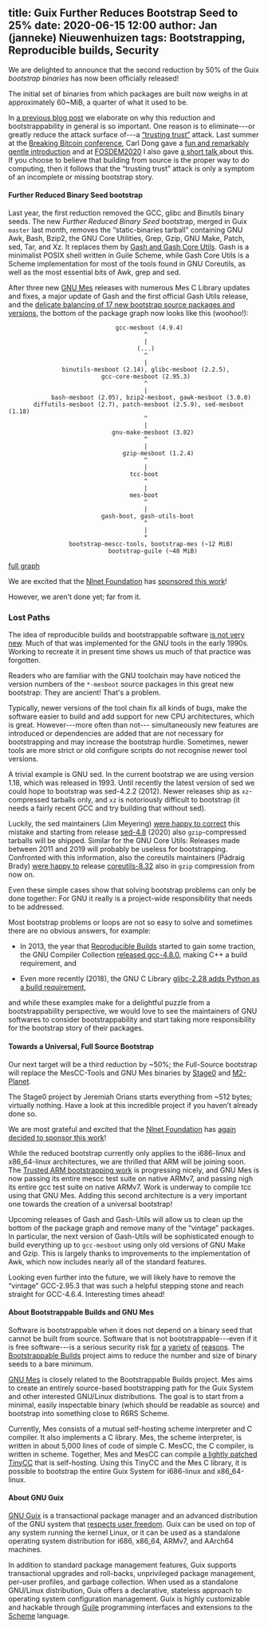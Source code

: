 title: Guix Further Reduces Bootstrap Seed to 25%
date: 2020-06-15 12:00
author: Jan (janneke) Nieuwenhuizen
tags: Bootstrapping, Reproducible builds, Security
---
We are delighted to announce that the second reduction by 50% of the
Guix _bootstrap binaries_ has now been officially released!

The initial set of binaries from which packages are built now weighs
in at approximately 60~MiB, a quarter of what it used to be.

In [a previous blog
post](https://guix.gnu.org/blog/2019/guix-reduces-bootstrap-seed-by-50/)
we elaborate on why this reduction and bootstrappability in general is
so important.  One reason is to eliminate---or greatly reduce the
attack surface of---a [“trusting
trust”](https://www.archive.ece.cmu.edu/~ganger/712.fall02/papers/p761-thompson.pdf)
attack.  Last summer at the [Breaking Bitcoin
conference](https://breaking-bitcoin.com), Carl Dong gave a [fun and
remarkably gentle
introduction](http://diyhpl.us/wiki/transcripts/breaking-bitcoin/2019/bitcoin-build-system)
and at [FOSDEM2020](https://fosdem.org/2020) I also gave [a short talk
](https://fosdem.org/2020/schedule/event/gnumes/) about this.  If you
choose to believe that building from source is the proper way to do
computing, then it follows that the “trusting trust” attack is only a
symptom of an incomplete or missing bootstrap story.

#### Further Reduced Binary Seed bootstrap

Last year, the first reduction removed the GCC, glibc and Binutils
binary seeds.  The new _Further Reduced Binary Seed_ bootstrap, merged
in Guix `master` last month, removes the “static-binaries tarball”
containing GNU Awk, Bash, Bzip2, the GNU Core Utilities, Grep, Gzip,
GNU Make, Patch, sed, Tar, and Xz.  It replaces them by [Gash and Gash
Core Utils](https://savannah.nongnu.org/projects/gash).  Gash is a
minimalist POSIX shell written in Guile Scheme, while Gash Core Utils
is a Scheme implementation for most of the tools found in
GNU Coreutils, as well as the most essential bits of Awk, grep and
sed.

After three new [GNU Mes](https://gnu.org/s/mes) releases with
numerous Mes C Library updates and fixes, a major update of Gash and
the first official Gash Utils release, and the [delicate balancing of
17 new bootstrap source packages and
versions](https://bugs.gnu.org/38390), the bottom of the package graph
now looks like this (woohoo!):

```
                              gcc-mesboot (4.9.4)
                                      ^
                                      |
                                    (...)
                                      ^
                                      |
               binutils-mesboot (2.14), glibc-mesboot (2.2.5),
                          gcc-core-mesboot (2.95.3)
                                      ^
                                      |
            bash-mesboot (2.05), bzip2-mesboot, gawk-mesboot (3.0.0)
       diffutils-mesboot (2.7), patch-mesboot (2.5.9), sed-mesboot (1.18)
                                      ^
                                      |
                             gnu-make-mesboot (3.82)
                                      ^
                                      |
                                gzip-mesboot (1.2.4)
                                      ^
                                      |
                                  tcc-boot
                                      ^
                                      |
                                  mes-boot
                                      ^
                                      |
                          gash-boot, gash-utils-boot
                                      ^
                                      |
                                      *
                 bootstrap-mescc-tools, bootstrap-mes (~12 MiB)
                            bootstrap-guile (~48 MiB)
```
[full graph](/static/blog/img/gcc-core-mesboot0-graph.svg)

We are excited that the [Nlnet Foundation](https://nlnet.nl) has
[sponsored this work](https://nlnet.nl/project/GNUMes)!

However, we aren't done yet; far from it.

### Lost Paths

The idea of reproducible builds and bootstrappable software [is not
very
new](https://lists.reproducible-builds.org/pipermail/rb-general/2017-January/000309.html).
Much of that was implemented for the GNU tools in the early 1990s.
Working to recreate it in present time shows us much of that practice
was forgotten.

Readers who are familiar with the GNU toolchain may have
noticed the version numbers of the ``*-mesboot`` source packages in
this great new bootstrap: They are ancient!  That's a problem.

Typically, newer versions of the tool chain fix all kinds of bugs,
make the software easier to build and add support for new CPU
architectures, which is great.  However---more often than not---
simultaneously new features are introduced or dependencies are added
that are not necessary for bootstrapping and may increase the
bootstrap hurdle.  Sometimes, newer tools are more strict or old
configure scripts do not recognise newer tool versions.

A trivial example is GNU sed.  In the current bootstrap we are using
version 1.18, which was released in 1993.  Until recently the latest
version of sed we could hope to bootstrap was sed-4.2.2 (2012).  Newer
releases ship as `xz`-compressed tarballs only, and `xz` is
notoriously difficult to bootstrap (it needs a fairly recent GCC and
try building that without sed).

Luckily, the sed maintainers (Jim Meyering) [were happy to
correct](https://lists.gnu.org/archive/html/sed-devel/2020-01/msg00016.html)
this mistake and starting from release
[sed-4.8](http://ftp.gnu.org/pub/gnu/sed/sed-4.8.tar.gz) (2020) also
`gzip`-compressed tarballs will be shipped.  Similar for the GNU Core
Utils: Releases made between 2011 and 2019 will probably be useless
for bootstrapping.  Confronted with this information, also the
coreutils maintainers (Pádraig Brady) [were happy
to](https://lists.gnu.org/archive/html/coreutils/2020-02/msg00043.html)
release
[coreutils-8.32](http://ftp.gnu.org/pub/gnu/coreutils/coreutils-8.32.tar.gz)
also in `gzip` compression from now on.

Even these simple cases show that solving bootstrap problems can only
be done together: For GNU it really is a project-wide responsibility
that needs to be addressed.

Most bootstrap problems or loops are not so easy to solve and
sometimes there are no obvious answers, for example:

* In 2013, the year that [Reproducible
  Builds](https://reproducible-builds.org) started to gain some
  traction, the GNU Compiler Collection [released
  gcc-4.8.0](http://gcc.gnu.org/gcc-4.8/changes.html),
  making C++ a build requirement, and

* Even more recently (2018), the GNU C Library [glibc-2.28 adds Python
  as a build
  requirement](https://sourceware.org/git/?p=glibc.git;a=commit;h=c6982f7efc1c70fe2d6160a87ee44d871ac85ab0),

and while these examples make for a delightful puzzle from a
bootstrappability perspective, we would love to see the maintainers of
GNU softwares to consider bootstrappability and start taking more
responsibility for the bootstrap story of their packages.

#### Towards a Universal, Full Source Bootstrap

Our next target will be a third reduction by ~50%; the Full-Source
bootstrap will replace the MesCC-Tools and GNU Mes binaries by
[Stage0](https://savannah.nongnu.org/projects/stage0) and
[M2-Planet](https://github.com/oriansj/m2-planet).

The Stage0 project by Jeremiah Orians starts everything from ~512
bytes; virtually nothing.  Have a look at this incredible project if
you haven’t already done so.

We are most grateful and excited that the [Nlnet
Foundation](https://nlnet.nl) has [again decided to sponsor this
work](https://nlnet.nl/project/GNUMes-fullsource/)!

While the reduced bootstrap currently only applies to the i686-linux
and x86_64-linux architectures, we are thrilled that ARM will be
joining soon.  The [Trusted ARM bootstrapping
work](https://nlnet.nl/project/GNUMes-arm/) is progressing nicely, and
GNU Mes is now passing its entire mescc test suite on native ARMv7,
and passing nigh its entire gcc test suite on native ARMv7.  Work is
underway to compile tcc using that GNU Mes.  Adding this second
architecture is a very important one towards the creation of a
universal bootstrap!

Upcoming releases of Gash and Gash-Utils will allow us to clean up the
bottom of the package graph and remove many of the “vintage” packages.
In particular, the next version of Gash-Utils will be sophisticated
enough to build everything up to `gcc-mesboot` using only old versions
of GNU Make and Gzip.  This is largely thanks to improvements to the
implementation of Awk, which now includes nearly all of the standard
features.

Looking even further into the future, we will likely have to remove
the “vintage” GCC-2.95.3 that was such a helpful stepping stone and
reach straight for GCC-4.6.4.  Interesting times ahead!

#### About Bootstrappable Builds and GNU Mes

Software is bootstrappable when it does not depend on a binary seed
that cannot be built from source.  Software that is not
bootstrappable---even if it is free software---is a serious security
risk
[for](https://www.ece.cmu.edu/~ganger/712.fall02/papers/p761-thompson.pdf)
[a](https://manishearth.github.io/blog/2016/12/02/reflections-on-rusting-trust/)
[variety](https://www.quora.com/What-is-a-coders-worst-nightmare/answer/Mick-Stute)
[of](http://blog.regehr.org/archives/1241)
[reasons](https://www.alchemistowl.org/pocorgtfo/pocorgtfo08.pdf).
The [Bootstrappable Builds](https://bootstrappable.org/) project aims
to reduce the number and size of binary seeds to a bare minimum.

[GNU Mes](https://www.gnu.org/software/mes/) is closely related to the
Bootstrappable Builds project.  Mes aims to create an entirely
source-based bootstrapping path for the Guix System and other
interested GNU/Linux distributions.  The goal is to start from a
minimal, easily inspectable binary (which should be readable as
source) and bootstrap into something close to R6RS Scheme.

Currently, Mes consists of a mutual self-hosting scheme interpreter
and C compiler.  It also implements a C library.  Mes, the scheme
interpreter, is written in about 5,000 lines of code of simple C.
MesCC, the C compiler, is written in scheme.  Together, Mes and MesCC
can compile [a lightly patched
TinyCC](http://gitlab.com/janneke/tinycc) that is self-hosting.  Using
this TinyCC and the Mes C library, it is possible to bootstrap the
entire Guix System for i686-linux and x86_64-linux.

#### About GNU Guix

[GNU Guix](https://guix.gnu.org) is a transactional package
manager and an advanced distribution of the GNU system that [respects
user
freedom](https://www.gnu.org/distros/free-system-distribution-guidelines.html).
Guix can be used on top of any system running the kernel Linux, or it
can be used as a standalone operating system distribution for i686,
x86_64, ARMv7, and AArch64 machines.

In addition to standard package management features, Guix supports
transactional upgrades and roll-backs, unprivileged package management,
per-user profiles, and garbage collection.  When used as a standalone
GNU/Linux distribution, Guix offers a declarative, stateless approach to
operating system configuration management.  Guix is highly customizable
and hackable through [Guile](https://www.gnu.org/software/guile)
programming interfaces and extensions to the
[Scheme](http://schemers.org) language.
